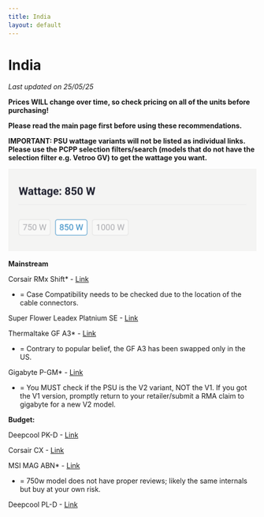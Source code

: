```yaml
---
title: India
layout: default
---
```


# India

*Last updated on 25/05/25*

**Prices WILL change over time, so check pricing on all of the units before purchasing!**

**Please read the main page first before using these recommendations.**

**IMPORTANT: PSU wattage variants will not be listed as individual links. Please use the PCPP selection filters/search (models that do not have the selection filter e.g. Vetroo GV) to get the wattage you want.**

![wattageselection](Screenshot_20250506-224510.png)

**Mainstream**

Corsair RMx Shift* - [Link](1https://pcpricetracker.in/gen/products/5a827f87dd69c15383c6415a91ff3039)

* = Case Compatibility needs to be checked due to the location of the cable connectors.

Super Flower Leadex Platnium SE - [Link](https://pcpricetracker.in/gen/products/acc64f571dce8941fe019b45b8f8624b)

Thermaltake GF A3* - [Link](https://pcpricetracker.in/gen/products/02c81e2c0bbb417b2d54bd0fe3fda398)

* = Contrary to popular belief, the GF A3 has been swapped only in the US.

Gigabyte P-GM* - [Link](https://pcpricetracker.in/gen/products/56a48b30c447af2e8301e6142bab2243)

* = You MUST check if the PSU is the V2 variant, NOT the V1. If you got the V1 version, promptly return to your retailer/submit a RMA claim to gigabyte for a new V2 model.

**Budget:**

Deepcool PK-D - [Link](https://pcpricetracker.in/gen/products/3dbb4376a2fe569e5579d2e22e75ac4a)

Corsair CX - [Link](https://pcpricetracker.in/gen/products/50b9ec5c0e43dc9685c3e01a560e58a4)

MSI MAG ABN* - [Link](https://pcpricetracker.in/gen/products/f142e178bcfb0b5d2c18838e722f9be3)

* = 750w model does not have proper reviews; likely the same internals but buy at your own risk.

Deepcool PL-D - [Link](https://pcpricetracker.in/gen/products/5fb4f5af73ca3f058a47f2f19cf0c73b)

